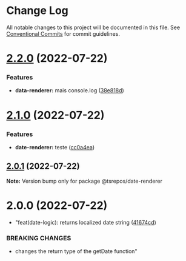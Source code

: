 # Change Log

All notable changes to this project will be documented in this file.
See [Conventional Commits](https://conventionalcommits.org) for commit guidelines.

# [2.2.0](https://github.com/thiagobrolly/tsrepos/compare/@tsrepos/date-renderer@2.1.0...@tsrepos/date-renderer@2.2.0) (2022-07-22)


### Features

* **data-renderer:** mais console.log ([38e818d](https://github.com/thiagobrolly/tsrepos/commit/38e818d7de9c653e1fab219ec4097216947fb699))





# [2.1.0](https://github.com/thiagobrolly/tsrepos/compare/@tsrepos/date-renderer@2.0.1...@tsrepos/date-renderer@2.1.0) (2022-07-22)


### Features

* **date-renderer:** teste ([cc0a4ea](https://github.com/thiagobrolly/tsrepos/commit/cc0a4eac49959e5adff2b1fe82c574c9f386f1d2))





## [2.0.1](https://github.com/thiagobrolly/tsrepos/compare/@tsrepos/date-renderer@2.0.0...@tsrepos/date-renderer@2.0.1) (2022-07-22)

**Note:** Version bump only for package @tsrepos/date-renderer





# 2.0.0 (2022-07-22)


* "feat(date-logic): returns localized date string ([41674cd](https://github.com/thiagobrolly/tsrepos/commit/41674cd7393667a59406ee732f6b4b2aba699773))


### BREAKING CHANGES

* changes the return type of the getDate function"
